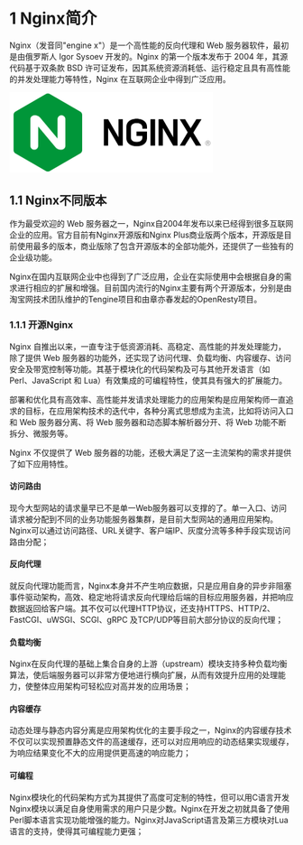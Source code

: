 # 1 Nginx简介

Nginx（发音同"engine x"）是一个高性能的反向代理和 Web 服务器软件，最初是由俄罗斯人 Igor Sysoev 开发的。Nginx 的第一个版本发布于 2004 年，其源代码基于双条款 BSD 许可证发布，因其系统资源消耗低、运行稳定且具有高性能的并发处理能力等特性，Nginx 在互联网企业中得到广泛应用。

<img src="Nginx.assets/image-20230415160722520.png" alt="image-20230415160722520" style="zoom:50%;" />

## 1.1 Nginx不同版本

作为最受欢迎的 Web 服务器之一，Nginx自2004年发布以来已经得到很多互联网企业的应用。官方目前有Nginx开源版和Nginx Plus商业版两个版本，开源版是目前使用最多的版本，商业版除了包含开源版本的全部功能外，还提供了一些独有的企业级功能。

Nginx在国内互联网企业中也得到了广泛应用，企业在实际使用中会根据自身的需求进行相应的扩展和增强。目前国内流行的Nginx主要有两个开源版本，分别是由淘宝网技术团队维护的Tengine项目和由章亦春发起的OpenResty项目。

### 1.1.1 开源Nginx

Nginx 自推出以来，一直专注于低资源消耗、高稳定、高性能的并发处理能力，除了提供 Web 服务器的功能外，还实现了访问代理、负载均衡、内容缓存、访问安全及带宽控制等功能。其基于模块化的代码架构及可与其他开发语言（如 Perl、JavaScript 和 Lua）有效集成的可编程特性，使其具有强大的扩展能力。

部署和优化具有高效率、高性能并发请求处理能力的应用架构是应用架构师一直追求的目标，在应用架构技术的迭代中，各种分离式思想成为主流，比如将访问入口和 Web 服务器分离、将 Web 服务器和动态脚本解析器分开、将 Web 功能不断拆分、微服务等。

Nginx 不仅提供了 Web 服务器的功能，还极大满足了这一主流架构的需求并提供了如下应用特性。

#### 访问路由

现今大型网站的请求量早已不是单一Web服务器可以支撑的了。单一入口、访问请求被分配到不同的业务功能服务器集群，是目前大型网站的通用应用架构。Nginx可以通过访问路径、URL关键字、客户端IP、灰度分流等多种手段实现访问路由分配；

#### 反向代理

就反向代理功能而言，Nginx本身并不产生响应数据，只是应用自身的异步非阻塞事件驱动架构，高效、稳定地将请求反向代理给后端的目标应用服务器，并把响应数据返回给客户端。其不仅可以代理HTTP协议，还支持HTTPS、HTTP/2、FastCGI、uWSGI、SCGI、gRPC 及TCP/UDP等目前大部分协议的反向代理；

#### 负载均衡

Nginx在反向代理的基础上集合自身的上游（upstream）模块支持多种负载均衡算法，使后端服务器可以非常方便地进行横向扩展，从而有效提升应用的处理能力，使整体应用架构可轻松应对高并发的应用场景；

#### 内容缓存

动态处理与静态内容分离是应用架构优化的主要手段之一，Nginx的内容缓存技术不仅可以实现预置静态文件的高速缓存，还可以对应用响应的动态结果实现缓存，为响应结果变化不大的应用提供更高速的响应能力；

#### 可编程

Nginx模块化的代码架构方式为其提供了高度可定制的特性，但可以用C语言开发Nginx模块以满足自身使用需求的用户只是少数。Nginx在开发之初就具备了使用Perl脚本语言实现功能增强的能力。Nginx对JavaScript语言及第三方模块对Lua语言的支持，使得其可编程能力更强；


